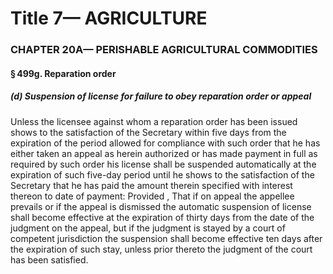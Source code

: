 
# Title 7— AGRICULTURE
### CHAPTER 20A— PERISHABLE AGRICULTURAL COMMODITIES
#### § 499g. Reparation order
##### (d) Suspension of license for failure to obey reparation order or appeal

Unless the licensee against whom a reparation order has been issued shows to the satisfaction of the Secretary within five days from the expiration of the period allowed for compliance with such order that he has either taken an appeal as herein authorized or has made payment in full as required by such order his license shall be suspended automatically at the expiration of such five-day period until he shows to the satisfaction of the Secretary that he has paid the amount therein specified with interest thereon to date of payment: Provided , That if on appeal the appellee prevails or if the appeal is dismissed the automatic suspension of license shall become effective at the expiration of thirty days from the date of the judgment on the appeal, but if the judgment is stayed by a court of competent jurisdiction the suspension shall become effective ten days after the expiration of such stay, unless prior thereto the judgment of the court has been satisfied.
